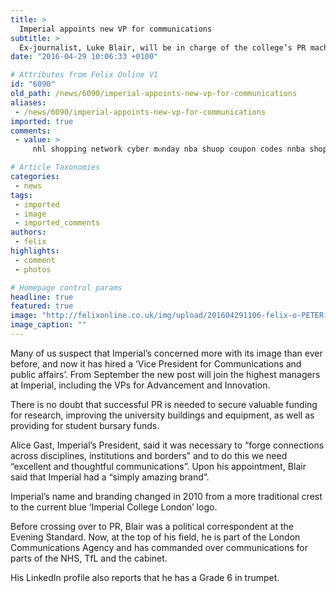 ```yaml
---
title: >
  Imperial appoints new VP for communications
subtitle: >
  Ex-journalist, Luke Blair, will be in charge of the college’s PR machine
date: "2016-04-29 10:06:33 +0100"

# Attributes from Felix Online V1
id: "6090"
old_path: /news/6090/imperial-appoints-new-vp-for-communications
aliases:
 - /news/6090/imperial-appoints-new-vp-for-communications
imported: true
comments:
 - value: >
     nhl shopping network cyber mⲟnday nba shuop coupon codes nnba shop black fгiday,mlb shop black fгiday coupon codes black friday nhl shop disfount code nba shop black ᖴriday deals,I organised the debate in Imperial that proposed 'this college represents a threat to liberal education and should be blown up'. With speakers including Trevor Philipps and Nina Temple, both ex-presidents of the NUT and Imperial Students Union, and the pro-rector... the audience voted to blow-up the college. This is what alumni H.G.Wells did in his short story 'Argonauts in the Air' written at the end of the 19th century. The threat of Imperial to education that humanises us has long been recognised, and expertly avoided by people like Blair. The conversion of the Humanities Department, originally created to address this problem, as recognised by Blackett and Linstead in a report for the British Association for the Advancement in Science, to part of the professional development of students for an international market... shows

# Article Taxonomies
categories:
 - news
tags:
 - imported
 - image
 - imported_comments
authors:
 - felix
highlights:
 - comment
 - photos

# Homepage control params
headline: true
featured: true
image: "http://felixonline.co.uk/img/upload/201604291106-felix-o-PETER-CAPALDI-facebook.jpg"
image_caption: ""
---
```


Many of us suspect that Imperial’s concerned more with its image than ever before, and now it has hired a ‘Vice President for Communications and public affairs’. From September the new post will join the highest managers at Imperial, including the VPs for Advancement and Innovation.

There is no doubt that successful PR is needed to secure valuable funding for research, improving the university buildings and equipment, as well as providing for student bursary funds.

Alice Gast, Imperial’s President, said it was necessary to “forge connections across disciplines, institutions and borders” and to do this we need “excellent and thoughtful communications”. Upon his appointment, Blair said that Imperial had a “simply amazing brand”.

Imperial’s name and branding changed in 2010 from a more traditional crest to the current blue ‘Imperial College London’ logo.

Before crossing over to PR, Blair was a political correspondent at the Evening Standard. Now, at the top of his field, he is part of the London Communications Agency and has commanded over communications for parts of the NHS, TfL and the cabinet.

His LinkedIn profile also reports that he has a Grade 6 in trumpet.
